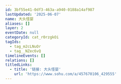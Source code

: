 ```yaml
---
id: 3bf55e41-0df3-463a-a940-0188a14af987
lastUpdated: '2025-06-07'
name: 大头怪婴
aliases: []
layer: 2
eventDate: null
categoryId: cat_r0rzgkOi
tagIds:
  - tag_m2cLNuOr
  - tag__NZec6vQ
timelineEvents: []
relations: []
titledLinks:
  - title: '链接: 大头怪婴'
    url: 'https://www.sohu.com/a/457670106_429555'
---
```


